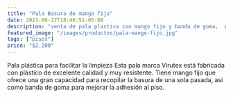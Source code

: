 ```yaml
---
title: "Pala Basura de mango fijo"
date: 2021-06-17T18:46:51-05:00
description: "venta de pala plastica con mango fijo y banda de goma,  Aslimp Iquique, Chile"
featured_image: "/images/productos/pala-mango-fijo.jpg"
tags: ["pisos"]
price: "$2.200"
---
```

Pala plástica para facilitar la limpieza
Esta pala marca Virutex está fabricada con plástico de excelente calidad y muy resistente. Tiene mango fijo que ofrece una gran capacidad para recopilar la basura de una sola pasada, así como banda de goma para mejorar la adhesión al piso.